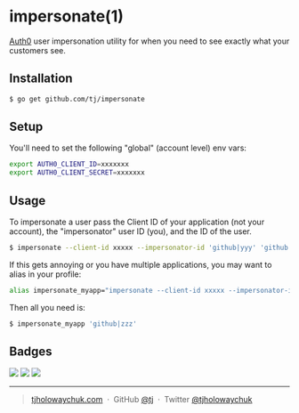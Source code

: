 
# impersonate(1)

[Auth0](https://auth0.com/) user impersonation utility for when you need to see
exactly what your customers see.

## Installation

```sh
$ go get github.com/tj/impersonate
```

## Setup

You'll need to set the following "global" (account level) env vars:

```sh
export AUTH0_CLIENT_ID=xxxxxxx
export AUTH0_CLIENT_SECRET=xxxxxxx
```

## Usage

To impersonate a user pass the Client ID of your application (not your account),
the "impersonator" user ID (you), and the ID of the user.

```sh
$ impersonate --client-id xxxxx --impersonator-id 'github|yyy' 'github|zzz'
```

If this gets annoying or you have multiple applications, you may want to alias in your profile:

```sh
alias impersonate_myapp="impersonate --client-id xxxxx --impersonator-id 'github|yyy'"
```

Then all you need is:

```sh
$ impersonate_myapp 'github|zzz'
```

## Badges

![](https://img.shields.io/badge/license-MIT-blue.svg)
![](https://img.shields.io/badge/status-stable-green.svg)
[![](http://apex.sh/images/badge.svg)](https://apex.sh/ping/)

---

> [tjholowaychuk.com](http://tjholowaychuk.com) &nbsp;&middot;&nbsp;
> GitHub [@tj](https://github.com/tj) &nbsp;&middot;&nbsp;
> Twitter [@tjholowaychuk](https://twitter.com/tjholowaychuk)
